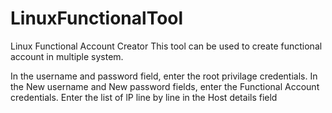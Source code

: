 # LinuxFunctionalTool
Linux Functional Account Creator
This tool can be used to create functional account in multiple system.

In the username and password field, enter the root privilage credentials.
In the New username and New password fields, enter the Functional Account credentials.
Enter the list of lP line by line in the Host details field
